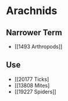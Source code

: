 # Arachnids  

## Narrower Term

- [[1493 Arthropods]]  

## Use

- [[20177 Ticks]
- [[13808 Mites]
- [[19227 Spiders]]  

